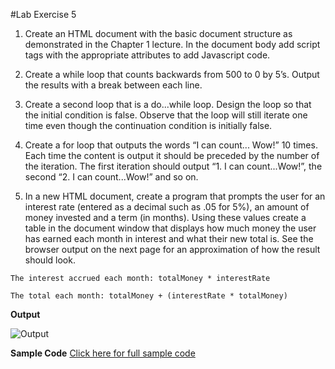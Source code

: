 #Lab Exercise 5

1. Create an HTML document with the basic document structure as demonstrated in the Chapter 1 lecture. In the document body add script tags with the appropriate attributes to add Javascript code.

2. Create a while loop that counts backwards from 500 to 0 by 5’s. Output the results with a break between each line.

3. Create a second loop that is a do...while loop. Design the loop so that the initial condition is false. Observe that the loop will still iterate one time even though the continuation condition is initially false.

4. Create a for loop that outputs the words “I can count... Wow!” 10 times. Each time the content is output it should be preceded by the number of the iteration. The first iteration should output “1. I can count...Wow!”, the second “2. I can count...Wow!” and so on.

5. In a new HTML document, create a program that prompts the user for an interest rate (entered as a decimal such as .05 for 5%), an amount of money
invested and a term (in months). Using these values create a table in the document window that displays how much money the user has earned
each month in interest and what their new total is. See the browser output on the next page for an approximation of how the result should look.

```
The interest accrued each month: totalMoney * interestRate
```

```
The total each month: totalMoney + (interestRate * totalMoney)
```

**Output**

![Output]()


**Sample Code**
[Click here for full sample code]()